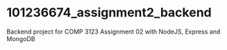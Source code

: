 # 101236674_assignment2_backend
 Backend  project for COMP 3123 Assignment 02 with NodeJS, Express and MongoDB
